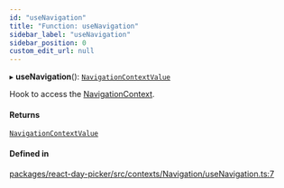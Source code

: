 ```yaml
---
id: "useNavigation"
title: "Function: useNavigation"
sidebar_label: "useNavigation"
sidebar_position: 0
custom_edit_url: null
---
```


▸ **useNavigation**(): [`NavigationContextValue`](../interfaces/NavigationContextValue)

Hook to access the [NavigationContext](../variables/NavigationContext).

#### Returns

[`NavigationContextValue`](../interfaces/NavigationContextValue)

#### Defined in

[packages/react-day-picker/src/contexts/Navigation/useNavigation.ts:7](https://github.com/gpbl/react-day-picker/blob/b5db746c/packages/react-day-picker/src/contexts/Navigation/useNavigation.ts#L7)
